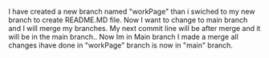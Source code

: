 I have created a new branch named "workPage" than i swiched to my new branch to create README.MD file.
Now I want to change to main branch and I will merge my branches.
My next commit line will be after merge and it will be in the main branch..
Now Im in Main branch I made a merge all changes ihave done in "workPage" branch is now in "main" branch.
